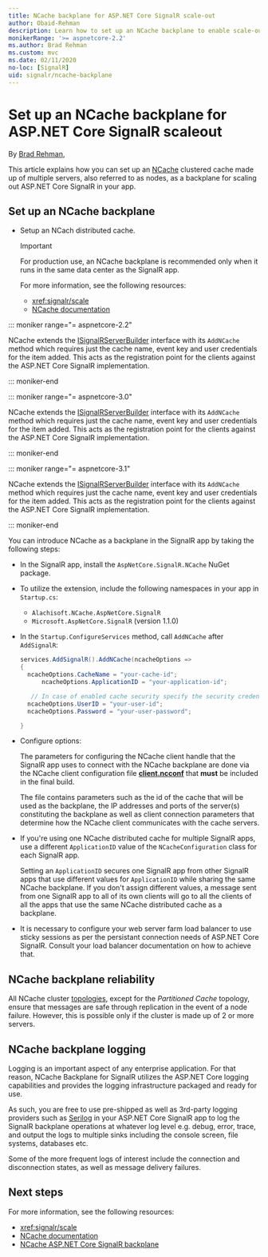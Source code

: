 ```yaml
---
title: NCache backplane for ASP.NET Core SignalR scale-out
author: Obaid-Rehman
description: Learn how to set up an NCache backplane to enable scale-out for an ASP.NET Core SignalR app.
monikerRange: '>= aspnetcore-2.2'
ms.author: Brad Rehman
ms.custom: mvc
ms.date: 02/11/2020
no-loc: [SignalR]
uid: signalr/ncache-backplane
---
```


# Set up an NCache backplane for ASP.NET Core SignalR scaleout

By [Brad Rehman](https://github.com/Obaid-Rehman),

This article explains how you can set up an [NCache](https://www.alachisoft.com/ncache/) clustered cache made up of multiple servers, also referred to as nodes, as a backplane for scaling out ASP.NET Core SignalR in your app.

## Set up an NCache backplane

* Setup an NCach distributed cache.

  > [!IMPORTANT] 
  > For production use, an NCache backplane is recommended only when it runs in the same data center as the SignalR app. 

  For more information, see the following resources:

  * <xref:signalr/scale>
  * [NCache documentation](https://www.alachisoft.com/resources/docs/)

::: moniker range="= aspnetcore-2.2"

NCache extends the [ISignalRServerBuilder](https://docs.microsoft.com/en-us/dotnet/api/microsoft.aspnetcore.signalr.isignalrserverbuilder?view=aspnetcore-2.2) interface with its `AddNCache` method which requires just the cache name, event key and user credentials for the item added. This acts as the registration point for the clients against the ASP.NET Core SignalR implementation. 

::: moniker-end

::: moniker range="= aspnetcore-3.0"

NCache extends the [ISignalRServerBuilder](https://docs.microsoft.com/en-us/dotnet/api/microsoft.aspnetcore.signalr.isignalrserverbuilder?view=aspnetcore-3.0) interface with its `AddNCache` method which requires just the cache name, event key and user credentials for the item added. This acts as the registration point for the clients against the ASP.NET Core SignalR implementation. 

::: moniker-end

::: moniker range="= aspnetcore-3.1"

NCache extends the [ISignalRServerBuilder](https://docs.microsoft.com/en-us/dotnet/api/microsoft.aspnetcore.signalr.isignalrserverbuilder?view=aspnetcore-3.1) interface with its `AddNCache` method which requires just the cache name, event key and user credentials for the item added. This acts as the registration point for the clients against the ASP.NET Core SignalR implementation. 

::: moniker-end

You can introduce NCache as a backplane in the SignalR app by taking the following steps:

* In the SignalR app, install the `AspNetCore.SignalR.NCache` NuGet package.
* To utilize the extension, include the following namespaces in your app in `Startup.cs`:
  * `Alachisoft.NCache.AspNetCore.SignalR`
  * `Microsoft.AspNetCore.SignalR` (version 1.1.0)
   
* In the `Startup.ConfigureServices` method, call `AddNCache` after `AddSignalR`:

  ```csharp
  services.AddSignalR().AddNCache(ncacheOptions => 
  {
	ncacheOptions.CacheName = "your-cache-id";
        ncacheOptions.ApplicationID = "your-application-id";

     // In case of enabled cache security specify the security credentials
	ncacheOptions.UserID = "your-user-id";
	ncacheOptions.Password = "your-user-password";

  }
  ```
  
* Configure options:
 
  The parameters for configuring the NCache client handle that the SignalR app uses to connect with the NCache backplane are done via the NCache client configuration file [**client.ncconf**](https://www.alachisoft.com/resources/docs/ncache-pro/admin-guide/client-config.html) that **must** be included in the final build. 
  
  The file contains parameters such as the id of the cache that will be used as the backplane, the IP addresses and ports of the server(s) constituting the backplane as well as client connection parameters that determine how the NCache client communicates with the cache servers.

* If you're using one NCache distributed cache for multiple SignalR apps, use a different `ApplicationID` value of the `NCacheConfiguration` class for each SignalR app. 

  Setting an `ApplicationID` secures one SignalR app from other SignalR apps that use different values for `ApplicationID` while sharing the same NCache backplane. If you don't assign different values, a message sent from one SignalR app to all of its own clients will go to all the clients of all the apps that use the same NCache distributed cache as a backplane.

* It is necessary to configure your web server farm load balancer to use sticky sessions as per the persistant connection needs of ASP.NET Core SignalR. Consult your load balancer documentation on how to achieve that.

## NCache backplane reliability

All NCache cluster [topologies](https://www.alachisoft.com/resources/docs/ncache/admin-guide/cache-topologies.html), except for the *Partitioned Cache* topology, ensure that messages are safe through replication in the event of a node failure. However, this is possible only if the cluster is made up of 2 or more servers.

## NCache backplane logging

Logging is an important aspect of any enterprise application. For that reason, NCache Backplane for SignalR utilizes the ASP.NET Core logging capabilities and provides the logging infrastructure packaged and ready for use. 

As such, you are free to use pre-shipped as well as 3rd-party logging providers such as [Serilog](https://github.com/serilog/serilog-aspnetcore) in your ASP.NET Core SignalR app to log the SignalR backplane operations at whatever log level e.g. debug, error, trace, and output the logs to multiple sinks including the console screen, file systems, databases etc. 

Some of the more frequent logs of interest include the connection and disconnection states, as well as message delivery failures.

## Next steps

For more information, see the following resources:

* <xref:signalr/scale>
* [NCache documentation](https://www.alachisoft.com/resources/docs/)
* [NCache ASP.NET Core SignalR backplane](https://www.alachisoft.com/resources/docs/ncache/prog-guide/asp-net-core-signalr.html)
